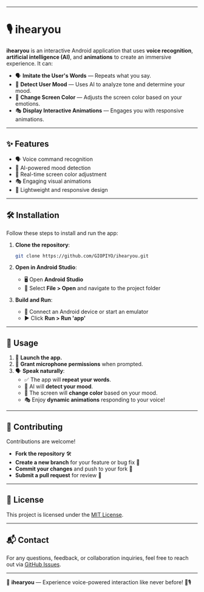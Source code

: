   

---

# 🎙️ **ihearyou**  

**ihearyou** is an interactive Android application that uses **voice recognition**, **artificial intelligence (AI)**, and **animations** to create an immersive experience. It can:  
- 🗣️ **Imitate the User's Words** — Repeats what you say.  
- 🤖 **Detect User Mood** — Uses AI to analyze tone and determine your mood.  
- 🎨 **Change Screen Color** — Adjusts the screen color based on your emotions.  
- 🎭 **Display Interactive Animations** — Engages you with responsive animations.  

---

## ✨ **Features**  

- 🗣️ Voice command recognition  
- 🤖 AI-powered mood detection  
- 🎨 Real-time screen color adjustment  
- 🎭 Engaging visual animations  
- 🚀 Lightweight and responsive design  

---

## 🛠️ **Installation**  

Follow these steps to install and run the app:  

1. **Clone the repository**:  
    ```bash
    git clone https://github.com/GIOPIYO/ihearyou.git
    ```

2. **Open in Android Studio**:  
    - 🖥️ Open **Android Studio**  
    - 📂 Select **File > Open** and navigate to the project folder  

3. **Build and Run**:  
    - 📱 Connect an Android device or start an emulator  
    - ▶️ Click **Run > Run 'app'**  

---

## 🎤 **Usage**  

1. 🚀 **Launch the app.**  
2. 🔎 **Grant microphone permissions** when prompted.  
3. 🗣️ **Speak naturally**:  
    - ✅ The app will **repeat your words**.  
    - 🤖 AI will **detect your mood**.  
    - 🎨 The screen will **change color** based on your mood.  
    - 🎭 Enjoy **dynamic animations** responding to your voice!  

---

## 🤝 **Contributing**  

Contributions are welcome!  
- **Fork the repository** 🛠️  
- **Create a new branch** for your feature or bug fix 🌱  
- **Commit your changes** and push to your fork 🚀  
- **Submit a pull request** for review 📩  

---

## 📜 **License**  

This project is licensed under the [MIT License](LICENSE).  

---

## 📬 **Contact**  

For any questions, feedback, or collaboration inquiries, feel free to reach out via [GitHub Issues](https://github.com/GIOPIYO/ihearyou/issues).  

---

🌟 **ihearyou** — Experience voice-powered interaction like never before! 🚀🎙️
